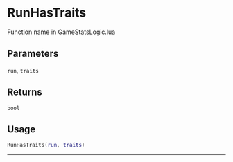 # RunHasTraits
Function name in GameStatsLogic.lua
## Parameters
`run`, `traits`
## Returns
`bool`
## Usage
```lua
RunHasTraits(run, traits)
```
---

